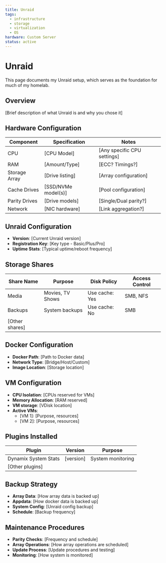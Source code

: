 ```yaml
---
title: Unraid
tags:
  - infrastructure
  - storage
  - virtualization
  - OS
hardware: Custom Server
status: active
---
```


# Unraid

This page documents my Unraid setup, which serves as the foundation for much of my homelab.

## Overview

[Brief description of what Unraid is and why you chose it]

## Hardware Configuration

| Component | Specification | Notes |
|-----------|---------------|-------|
| CPU | [CPU Model] | [Any specific CPU settings] |
| RAM | [Amount/Type] | [ECC? Timings?] |
| Storage Array | [Drive listing] | [Array configuration] |
| Cache Drives | [SSD/NVMe model(s)] | [Pool configuration] |
| Parity Drives | [Drive models] | [Single/Dual parity?] |
| Network | [NIC hardware] | [Link aggregation?] |

## Unraid Configuration

- **Version**: [Current Unraid version]
- **Registration Key**: [Key type - Basic/Plus/Pro]
- **Uptime Stats**: [Typical uptime/reboot frequency]

## Storage Shares

| Share Name | Purpose | Disk Policy | Access Control |
|------------|---------|-------------|----------------|
| Media | Movies, TV Shows | Use cache: Yes | SMB, NFS |
| Backups | System backups | Use cache: No | SMB |
| [Other shares] | | | |

## Docker Configuration

- **Docker Path**: [Path to Docker data]
- **Network Type**: [Bridge/Host/Custom]
- **Image Location**: [Storage location]

## VM Configuration

- **CPU Isolation**: [CPUs reserved for VMs]
- **Memory Allocation**: [RAM reserved]
- **VM storage**: [VDisk location]
- **Active VMs**: 
  - [VM 1]: [Purpose, resources]
  - [VM 2]: [Purpose, resources]

## Plugins Installed

| Plugin | Version | Purpose |
|--------|---------|---------|
| Dynamix System Stats | [version] | System monitoring |
| [Other plugins] | | |

## Backup Strategy

- **Array Data**: [How array data is backed up]
- **Appdata**: [How docker data is backed up]
- **System Config**: [Unraid config backup]
- **Schedule**: [Backup frequency]

## Maintenance Procedures

- **Parity Checks**: [Frequency and schedule]
- **Array Operations**: [How array operations are scheduled]
- **Update Process**: [Update procedures and testing]
- **Monitoring**: [How system is monitored]
